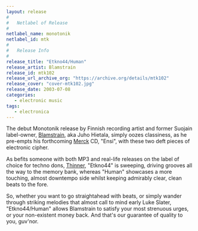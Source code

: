 ```yaml
---
layout: release
#
#   Netlabel of Release
#
netlabel_name: monotonik
netlabel_id: mtk
#
#   Release Info
#
release_title: "Etkno44/Human"
release_artist: Blamstrain
release_id: mtk102
release_url_archive_org: "https://archive.org/details/mtk102"
release_cover: "cover-mtk102.jpg"
release_date: 2003-07-08
categories:
   - electronic music
tags:
   - electronica
---
```

The debut Monotonik release by Finnish recording artist and former Suojain label-owner, <a href="http://www.blamstrain.com">Blamstrain</a>, aka Juho Hietala, simply oozes classiness, as he pre-empts his forthcoming <a href="http://www.m3rck.net">Merck</a> CD, "Ensi", with these two deft pieces of electronic cipher. 

As befits someone with both MP3 and real-life releases on the label of choice for techno dons, <a href="http://www.thinnerism.com">Thinner</a>, "Etkno44" is sweeping, driving grooves all the way to the memory bank, whereas "Human" showcases a more touching, almost downtempo side whilst keeping admirably clear, clean beats to the fore.

So, whether you want to go straightahead with beats, or simply wander through striking melodies that almost call to mind early Luke Slater, "Etkno44/Human" allows Blamstrain to satisfy your most strenuous urges, or your non-existent money back. And that's our guarantee of quality to you, guv'nor. 


